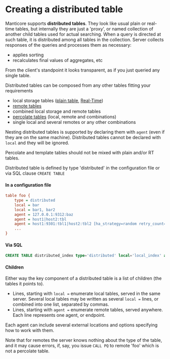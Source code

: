 # Creating a distributed table

Manticore supports **distributed tables**. They look like usual plain or real-time tables, but internally they are just a 'proxy', or named collection of another child tables used for actual searching. When a query is directed at such table, it is distributed among all tables in the collection. Server collects responses of the queries and processes them as necessary:

* applies sorting
* recalculates final values of aggregates, etc

From the client's standpoint it looks transparent, as if you just queried any single table.

Distributed tables can be composed from any other tables fitting your requirements

* local storage tables ([plain table](../../Creating_a_table/Local_tables/Plain_table.md), [Real-Time](../../Creating_a_table/Local_tables/Real-time_table.md))
* [remote tables](../../Creating_a_table/Creating_a_distributed_table/Remote_tables.md)
* combined local storage and remote tables
* [percolate tables](../../Creating_a_table/Local_tables/Percolate_table.md) (local, remote and combinations)
* single local and several remotes or any other combinations

Nesting distributed tables is supported by declaring them with `agent` (even if they are on the same machine). Distributed tables cannot be declared with `local` and they will be ignored.

Percolate and template tables should not be mixed with plain and/or RT tables.

Distributed table is defined by type 'distributed' in the configuration file or via SQL clause `CREATE TABLE`

#### In a configuration file

```ini
table foo {
    type = distributed
    local = bar
    local = bar1, bar2
    agent = 127.0.0.1:9312:baz
    agent = host1|host2:tbl
    agent = host1:9301:tbl1|host2:tbl2 [ha_strategy=random retry_count=10]
    ...
}
```

#### Via SQL

```sql
CREATE TABLE distributed_index type='distributed' local='local_index' agent='127.0.0.1:9312:remote_index'
```

#### Children

Either way the key component of a distributed table is a list of children (the tables it points to).

* Lines, starting with `local =` enumerate local tables, served in the same server. Several local tables may be written as several `local =` lines, or combined into one list, separated by commas.
* Lines, starting with `agent =` enumerate remote tables, served anywhere. Each line represents one agent, or endpoint.

Each agent can include several external locations and options specifying how to work with them.

Note that for remotes the server knows nothing about the type of the table, and it may cause errors, if, say, you issue `CALL PQ` to remote 'foo' which is not a percolate table.

